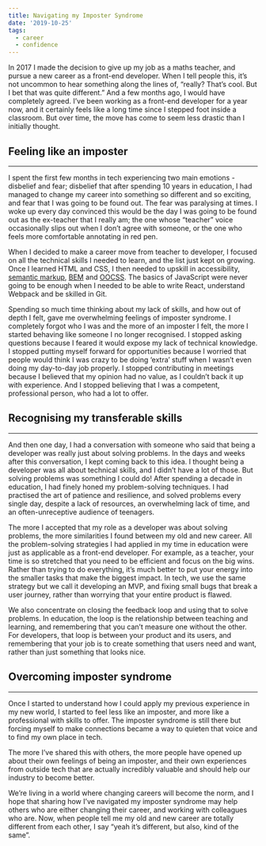 ```yaml
---
title: Navigating my Imposter Syndrome
date: '2019-10-25'
tags:
  - career
  - confidence
---
```


In 2017 I made the decision to give up my job as a maths teacher, and pursue a new career as a front-end developer. When I tell people this, it’s not uncommon to hear something along the lines of, “really? That’s cool. But I bet that was quite different.” 
And a few months ago, I would have completely agreed. I’ve been working as a front-end developer for a year now, and it certainly feels like a long time since I stepped foot inside a classroom. But over time, the move has come to seem less drastic than I initially thought.

Feeling like an imposter
------------------------
------------------------

I spent the first few months in tech experiencing two main emotions - disbelief and fear; disbelief that after spending 10 years in education, I had managed to change my career into something so different and so exciting, and fear that I was going to be found out. The fear was paralysing at times. I woke up every day convinced this would be the day I was going to be found out as the ex-teacher that I really am; the one whose “teacher” voice occasionally slips out when I don’t agree with someone, or the one who feels more comfortable annotating in red pen. 

When I decided to make a career move from teacher to developer, I focused on all the technical skills I needed to learn, and the list just kept on growing. Once I learned HTML and CSS, I then needed to upskill in accessibility, [semantic markup](https://www.w3schools.com/html/html5_semantic_elements.asp "W3 Schools guide to HTML5 semantic elements"), [BEM](https://css-tricks.com/bem-101/ "An article on CSS Tricks about BEM") and [OOCSS](https://benmarshall.me/oocss-object-oriented-css/ "A blog post by Ben Marshall about object orientated CSS"). The basics of JavaScript were never going to be enough when I needed to be able to write React, understand Webpack and be skilled in Git.

Spending so much time thinking about my lack of skills, and how out of depth I felt, gave me overwhelming feelings of imposter syndrome. I completely forgot who I was and the more of an imposter I felt, the more I started behaving like someone I no longer recognised. I stopped asking questions because I feared it would expose my lack of technical knowledge. I stopped putting myself forward for opportunities because I worried that people would think I was crazy to be doing ‘extra’ stuff when I wasn’t even doing my day-to-day job properly. I stopped contributing in meetings because I believed that my opinion had no value, as I couldn’t back it up with experience. And I stopped believing that I was a competent, professional person, who had a lot to offer.

Recognising my transferable skills
----------------------------------
----------------------------------

And then one day, I had a conversation with someone who said that being a developer was really just about solving problems. In the days and weeks after this conversation, I kept coming back to this idea. I thought being a developer was all about technical skills, and I didn’t have a lot of those. But solving problems was something I could do! After spending a decade in education, I had finely honed my problem-solving techniques. I had practised the art of patience and resilience, and solved problems every single day, despite a lack of resources, an overwhelming lack of time, and an often-unreceptive audience of teenagers.

The more I accepted that my role as a developer was about solving problems, the more similarities I found between my old and new career. All the problem-solving strategies I had applied in my time in education were just as applicable as a front-end developer. For example, as a teacher, your time is so stretched that you need to be efficient and focus on the big wins. Rather than trying to do everything, it’s much better to put your energy into the smaller tasks that make the biggest impact. In tech, we use the same strategy but we call it developing an MVP, and fixing small bugs that break a user journey, rather than worrying that your entire product is flawed. 

We also concentrate on closing the feedback loop and using that to solve problems. In education, the loop is the relationship between teaching and learning, and remembering that you can’t measure one without the other. For developers, that loop is between your product and its users, and remembering that your job is to create something that users need and want, rather than just something that looks nice. 

Overcoming imposter syndrome
----------------------------
----------------------------

Once I started to understand how I could apply my previous experience in my new world, I started to feel less like an imposter, and more like a professional with skills to offer. The imposter syndrome is still there but forcing myself to make connections became a way to quieten that voice and to find my own place in tech.

The more I’ve shared this with others, the more people have opened up about their own feelings of being an imposter, and their own experiences from outside tech that are actually incredibly valuable and should help our industry to become better.

We’re living in a world where changing careers will become the norm, and I hope that sharing how I’ve navigated my imposter syndrome may help others who are either changing their career, and working with colleagues who are. Now, when people tell me my old and new career are totally different from each other, I say “yeah it’s different, but also, kind of the same”.


